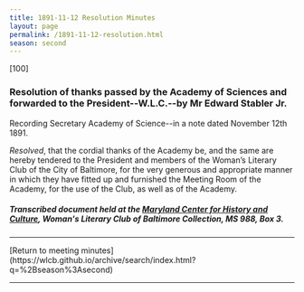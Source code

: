 ```yaml
---
title: 1891-11-12 Resolution Minutes
layout: page
permalink: /1891-11-12-resolution.html
season: second
---
```


<style>
    #maincontent{
        font-size:1.4em;
    }
</style>
[100]

### Resolution of thanks passed by the Academy of Sciences and forwarded to the President--W.L.C.--by Mr Edward Stabler Jr.

Recording Secretary Academy of Science--in a note dated November 12th 1891.

_Resolved_, that the cordial thanks of the Academy be, and the same are hereby tendered to the President and members of the Woman’s Literary Club of the City of Baltimore, for the very generous and appropriate manner in which they have fitted up and furnished the Meeting Room of the Academy, for the use of the Club, as well as of the Academy.

##### Transcribed document held at the [Maryland Center for History and Culture](http://mdhs.org/), Woman's Literary Club of Baltimore Collection, MS 988, Box 3. 

<hr>
[Return to meeting minutes](https://wlcb.github.io/archive/search/index.html?q=%2Bseason%3Asecond)
<hr>